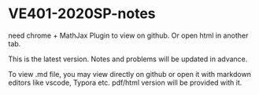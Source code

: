 # VE401-2020SP-notes

need chrome + MathJax Plugin to view on github. Or open html in another tab. 

This is the latest version. Notes and problems will be updated in advance.

To view .md file, you may view directly on github or open it with markdown editors like vscode, Typora etc. pdf/html version will be provided with it.
